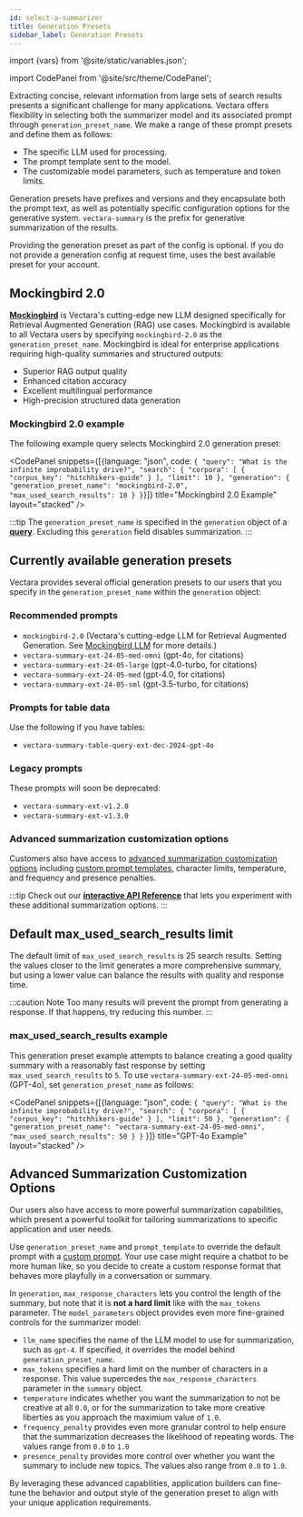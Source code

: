 ```yaml
---
id: select-a-summarizer
title: Generation Presets
sidebar_label: Generation Presets
---
```


import {vars} from '@site/static/variables.json';

import CodePanel from '@site/src/theme/CodePanel';


Extracting concise, relevant information from large sets of search results 
presents a significant challenge for many applications. Vectara offers 
flexibility in selecting both the summarizer model and its associated prompt 
through `generation_preset_name`. We make a range of these prompt presets and 
define them as follows:

* The specific LLM used for processing.
* The prompt template sent to the model.
* The customizable model parameters, such as temperature and token limits.

Generation presets have prefixes and versions and they encapsulate both the 
prompt text, as well as potentially specific configuration options for the generative
system. `vectara-summary` is the prefix for generative summarization of
the results.

Providing the generation preset as part of the config is optional. If you do 
not provide a generation config at request time, <Config v="names.product"/> uses 
the best available preset for your account.

## Mockingbird 2.0

[**Mockingbird**](/docs/learn/mockingbird-llm) is Vectara's cutting-edge new LLM designed specifically for 
Retrieval Augmented Generation (RAG) use cases. Mockingbird is available to 
all Vectara users by specifying `mockingbird-2.0` as the `generation_preset_name`. 
Mockingbird is ideal for enterprise applications requiring high-quality 
summaries and structured outputs:

- Superior RAG output quality
- Enhanced citation accuracy
- Excellent multilingual performance
- High-precision structured data generation

### Mockingbird 2.0 example

The following example query selects Mockingbird 2.0 generation preset:

<CodePanel snippets={[{language: "json", code: `{
  "query": "What is the infinite improbability drive?",
  "search": {
    "corpora": [
      {
        "corpus_key": "hitchhikers-guide"
      }
    ],
    "limit": 10
  },
  "generation": {
    "generation_preset_name": "mockingbird-2.0",
    "max_used_search_results": 10
  }
}`}]} title="Mockingbird 2.0 Example" layout="stacked" />

:::tip
The `generation_preset_name` is specified in the `generation` object of a [**query**](/docs/api-reference/search-apis/search). 
Excluding this `generation` field disables summarization.
:::

## Currently available generation presets

Vectara provides several official generation presets to our users that you 
specify in the `generation_preset_name` within the `generation` object:

### Recommended prompts

- `mockingbird-2.0` (Vectara's cutting-edge LLM for Retrieval Augmented Generation. See [Mockingbird LLM](/docs/learn/mockingbird-llm) for more details.)
- `vectara-summary-ext-24-05-med-omni` (gpt-4o, for citations)
- `vectara-summary-ext-24-05-large` (gpt-4.0-turbo, for citations)
- `vectara-summary-ext-24-05-med` (gpt-4.0, for citations)
- `vectara-summary-ext-24-05-sml` (gpt-3.5-turbo, for citations)

### Prompts for table data

Use the following if you have tables:

- `vectara-summary-table-query-ext-dec-2024-gpt-4o`

### Legacy prompts

These prompts will soon be deprecated:

- `vectara-summary-ext-v1.2.0`
- `vectara-summary-ext-v1.3.0`

### Advanced summarization customization options

Customers also have access to [advanced summarization customization options](/docs/api-reference/search-apis/search#advanced-summarization-customization-options) 
including [custom prompt templates](/docs/prompts/vectara-prompt-engine), character limits, 
temperature, and frequency and presence penalties.

:::tip
Check out our [**interactive API Reference**](/docs/rest-api/query) that lets you experiment
with these additional summarization options.
:::


## Default max_used_search_results limit

The default limit of `max_used_search_results` is 25 search results. Setting 
the values closer to the limit generates a more comprehensive summary, but 
using a lower value can balance the results with quality and response time.

:::caution Note
Too many results will prevent the prompt from generating a response. If that 
happens, try reducing this number.
:::

### max_used_search_results example

This generation preset example attempts to balance creating a good quality 
summary with a reasonably fast response by setting `max_used_search_results` to 
`5`. To use `vectara-summary-ext-24-05-med-omni` (GPT-4o), set 
`generation_preset_name` as follows:

<CodePanel snippets={[{language: "json", code: `{
   "query": "What is the infinite improbability drive?",
   "search": {
     "corpora": [
       {
         "corpus_key": "hitchhikers-guide"
       }
     ],
     "limit": 50
   },
   "generation": {
     "generation_preset_name": "vectara-summary-ext-24-05-med-omni",
     "max_used_search_results": 50
   }
 }`
 }]} title="GPT-4o Example" layout="stacked" />

## Advanced Summarization Customization Options

Our users also have access to more powerful summarization capabilities, which 
present a powerful toolkit for tailoring summarizations to specific 
application and user needs.

Use `generation_preset_name` and `prompt_template` to override the default prompt with a
[custom prompt](/docs/prompts/vectara-prompt-engine). Your use case might
require a chatbot to be more human like, so you decide to create a custom
response format that behaves more playfully in a conversation or summary.

In `generation`, `max_response_characters` lets you control the length of the summary, but
note that it is **not a hard limit** like with the `max_tokens` parameter. The
`model_parameters` object provides even more fine-grained controls for the summarizer
model:

- `llm_name` specifies the name of the LLM model to use for summarization, such as 
  `gpt-4`. If specified, it overrides the model behind `generation_preset_name`.
- `max_tokens` specifies a hard limit on the number of characters in a response.
  This value supercedes the `max_response_characters` parameter in the `summary` 
  object.
- `temperature` indicates whether you want the summarization to not be creative at all `0.0`,
  or for the summarization to take more creative liberties as you approach
  the maximium value of `1.0`.
- `frequency_penalty` provides even more granular control to help ensure that the
  summarization decreases the likelihood of repeating words. The values range from `0.0` to `1.0`
- `presence_penalty` provides more control over whether you want the summary to
  include new topics. The values also range from `0.0` to `1.0`.

By leveraging these advanced capabilities, application builders can fine-tune
the behavior and output style of the generation preset to align with your unique
application requirements.

